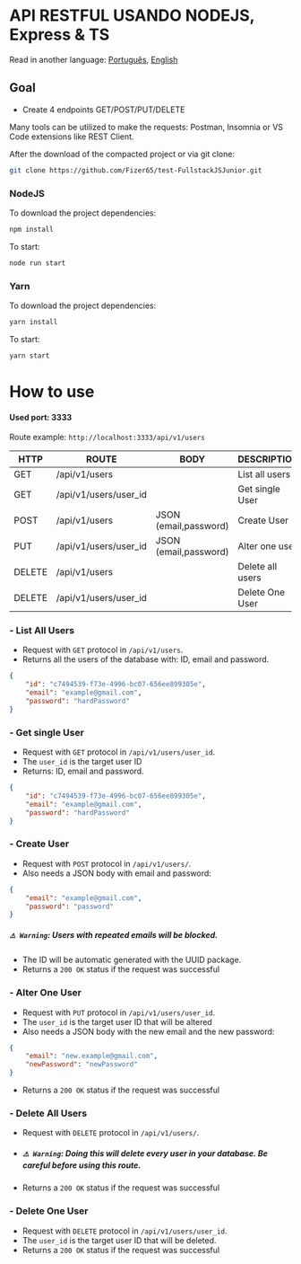 
# API RESTFUL USANDO NODEJS, Express & TS

Read in another language: [Português](README.md), [English](README.en-US.md)

## Goal
- Create 4 endpoints GET/POST/PUT/DELETE

Many tools can be utilized to make the requests: Postman, Insomnia or VS Code extensions like REST Client.

After the download of the compacted project or via git clone:
```sh
git clone https://github.com/Fizer65/test-FullstackJSJunior.git
```

### NodeJS
To download the project dependencies:
```sh
npm install
```

To start:
```sh
node run start
```
### Yarn

To download the project dependencies:
```sh
yarn install
```

To start:
```sh
yarn start
```

# How to use
#### Used port: 3333
Route example: `http://localhost:3333/api/v1/users` 

|  HTTP  |        	ROUTE          |	         BODY           |	    DESCRIPTION    |
|--------|-------------------------|--------------------------|--------------------|
| GET    |	/api/v1/users          |	              	        |  List all users    | 
| GET    |	/api/v1/users/user_id  |		    	                |  Get single User   |
| POST   |	/api/v1/users          |  JSON (email,password)	  |	 Create User       |
| PUT    |	/api/v1/users/user_id  |  JSON (email,password)   |	 Alter one user    |
| DELETE |	/api/v1/users	         |	                    	  |  Delete all users  |
| DELETE |  /api/v1/users/user_id  |		                 	    |  Delete One User   |

### - List All Users
- Request with `GET` protocol in `/api/v1/users`. 
- Returns all the users of the database with: ID, email and password.
```json
{
	"id": "c7494539-f73e-4996-bc07-656ee899305e",
	"email": "example@gmail.com",
	"password": "hardPassword"
}
```

### - Get single User
- Request with `GET` protocol in `/api/v1/users/user_id`.
- The `user_id` is the target user ID
- Returns: ID, email and password.

```json
{
	"id": "c7494539-f73e-4996-bc07-656ee899305e",
	"email": "example@gmail.com",
	"password": "hardPassword"
}
```

### - Create User
- Request with `POST` protocol in `/api/v1/users/`. 
- Also needs a JSON body with email and password:

```json
{
	"email": "example@gmail.com",
	"password": "password"
}
```
##### `⚠️ Warning`: Users with repeated emails will be blocked.
- The ID will be automatic generated with the UUID package.  
- Returns a `200 OK` status if the request was successful

### - Alter One User
- Request with `PUT` protocol in `/api/v1/users/user_id`. 
- The `user_id` is the target user ID that will be altered
- Also needs a JSON body with the new email and the new password:
```json
{
	"email": "new.example@gmail.com",
	"newPassword": "newPassword"
}
```
- Returns a `200 OK` status if the request was successful

### - Delete All Users
- Request with `DELETE` protocol in `/api/v1/users/`. 
- ##### `⚠️ Warning`: Doing this will delete every user in your database. Be careful before using this route.

- Returns a `200 OK` status if the request was successful

### - Delete One User
- Request with `DELETE` protocol in `/api/v1/users/user_id`. 
- The `user_id` is the target user ID that will be deleted.
- Returns a `200 OK` status if the request was successful 

